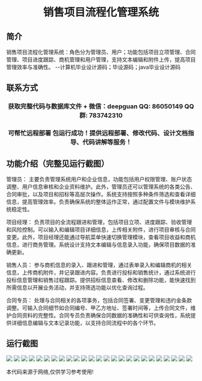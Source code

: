 <p><h1 align="center">销售项目流程化管理系统</h1></p>

## 简介
销售项目流程化管理系统：角色分为管理员、用户；功能包括项目立项管理、合同管理、项目进度跟踪、商机管理和用户管理，支持文本编辑和附件上传，提高项目管理效率与准确性。    --计算机毕业设计源码；毕设源码；java毕业设计源码


## 联系方式
<p><h3 align="center">获取完整代码与数据库文件 + 微信：deepguan QQ: 86050149 QQ群: 783742310</h3></p>
<p><h3 align="center">可帮忙远程部署 包运行成功！提供远程部署、修改代码、设计文档指导、代码讲解等服务！</h3></p>

## 功能介绍（完整见运行截图）
管理员： 主要负责管理系统用户和企业信息，功能包括用户权限管理、账户状态调整、用户信息审核和企业资料维护。此外，管理员还可以管理系统的各类公告、合同审批，以及项目和招标等高层次操作。系统支持按照多种条件筛选和查看详细信息，提高管理效率。负责确保系统的整体运作正常，通过配置文件与模块维护系统稳定性。

项目经理： 负责项目的全流程跟进和管理，包括项目立项、进度跟踪、验收管理和风险控制。可以输入和编辑项目详细信息，上传相关附件，进行项目审核与合同变更。此外，项目经理还能通过导航菜单快速切换管理模块，查看项目收益和商机信息，进行商务管理。系统设计支持文本编辑与信息录入功能，确保项目数据的准确更新。

销售人员： 参与商机信息的录入、跟进和管理，通过表单录入和编辑商机的相关信息，上传商机附件，并记录跟进内容。负责进行投标和销售统计，通过系统进行投标信息管理和销售过程跟踪。提供招标信息查看、修改和删除功能，能快速找到所需信息以开展业务活动，并支持筛选功能以优化查询过程。

合同专员： 处理与合同相关的各项事务，包括合同签署、变更管理和违约金条款调整。可输入合同细节如合同编号、甲乙方地址、签署时间等，上传合同文件，维护合同资料的完整性。合同专员负责确保合同数据的准确性和可供查询性，系统提供详细信息编辑与文本记录功能，以支持合同流程中的各个环节。


## 运行截图
![](https://bs-1329754181.cos.ap-shanghai.myqcloud.com/spring/salesProjectProcessManagementSystem/img/001.jpg)
![](https://bs-1329754181.cos.ap-shanghai.myqcloud.com/spring/salesProjectProcessManagementSystem/img/002.jpg)
![](https://bs-1329754181.cos.ap-shanghai.myqcloud.com/spring/salesProjectProcessManagementSystem/img/003.jpg)
![](https://bs-1329754181.cos.ap-shanghai.myqcloud.com/spring/salesProjectProcessManagementSystem/img/004.jpg)
![](https://bs-1329754181.cos.ap-shanghai.myqcloud.com/spring/salesProjectProcessManagementSystem/img/005.jpg)
![](https://bs-1329754181.cos.ap-shanghai.myqcloud.com/spring/salesProjectProcessManagementSystem/img/006.jpg)
![](https://bs-1329754181.cos.ap-shanghai.myqcloud.com/spring/salesProjectProcessManagementSystem/img/007.jpg)
![](https://bs-1329754181.cos.ap-shanghai.myqcloud.com/spring/salesProjectProcessManagementSystem/img/008.jpg)
![](https://bs-1329754181.cos.ap-shanghai.myqcloud.com/spring/salesProjectProcessManagementSystem/img/009.jpg)
![](https://bs-1329754181.cos.ap-shanghai.myqcloud.com/spring/salesProjectProcessManagementSystem/img/010.jpg)
![](https://bs-1329754181.cos.ap-shanghai.myqcloud.com/spring/salesProjectProcessManagementSystem/img/011.jpg)
![](https://bs-1329754181.cos.ap-shanghai.myqcloud.com/spring/salesProjectProcessManagementSystem/img/012.jpg)
![](https://bs-1329754181.cos.ap-shanghai.myqcloud.com/spring/salesProjectProcessManagementSystem/img/013.jpg)
![](https://bs-1329754181.cos.ap-shanghai.myqcloud.com/spring/salesProjectProcessManagementSystem/img/014.jpg)
![](https://bs-1329754181.cos.ap-shanghai.myqcloud.com/spring/salesProjectProcessManagementSystem/img/015.jpg)
![](https://bs-1329754181.cos.ap-shanghai.myqcloud.com/spring/salesProjectProcessManagementSystem/img/016.jpg)
![](https://bs-1329754181.cos.ap-shanghai.myqcloud.com/spring/salesProjectProcessManagementSystem/img/017.jpg)
![](https://bs-1329754181.cos.ap-shanghai.myqcloud.com/spring/salesProjectProcessManagementSystem/img/018.jpg)
![](https://bs-1329754181.cos.ap-shanghai.myqcloud.com/spring/salesProjectProcessManagementSystem/img/019.jpg)
![](https://bs-1329754181.cos.ap-shanghai.myqcloud.com/spring/salesProjectProcessManagementSystem/img/020.jpg)
![](https://bs-1329754181.cos.ap-shanghai.myqcloud.com/spring/salesProjectProcessManagementSystem/img/021.jpg)
![](https://bs-1329754181.cos.ap-shanghai.myqcloud.com/spring/salesProjectProcessManagementSystem/img/022.jpg)
![](https://bs-1329754181.cos.ap-shanghai.myqcloud.com/spring/salesProjectProcessManagementSystem/img/023.jpg)
![](https://bs-1329754181.cos.ap-shanghai.myqcloud.com/spring/salesProjectProcessManagementSystem/img/024.jpg)
![](https://bs-1329754181.cos.ap-shanghai.myqcloud.com/spring/salesProjectProcessManagementSystem/img/025.jpg)

<p>本代码来源于网络,仅供学习参考使用!</p>
